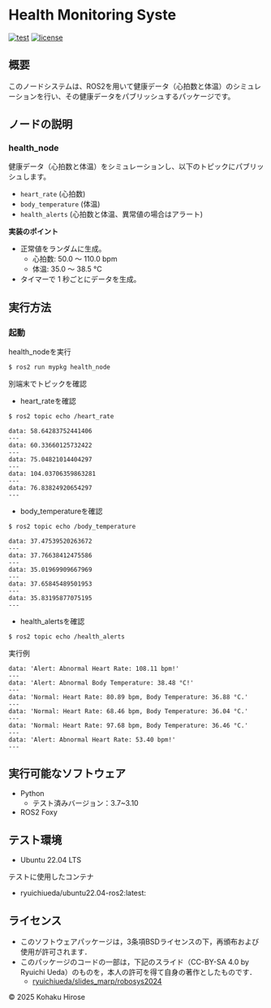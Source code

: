 # Health Monitoring Syste

[![test](https://github.com/KohakuHirose/mypkg/actions/workflows/test.yml/badge.svg)](https://github.com/KohakuHirose/mypkg/actions/workflows/test.yml)
[![license](https://img.shields.io/badge/license-BSD--3--Clause-green?style=flat)](https://github.com/KohakuHirose/mypkg?tab=BSD-3-Clause-1-ov-file)

## 概要

このノードシステムは、ROS2を用いて健康データ（心拍数と体温）のシミュレーションを行い、その健康データをパブリッシュするパッケージです。

## ノードの説明

### **health_node**

健康データ（心拍数と体温）をシミュレーションし、以下のトピックにパブリッシュします。
- `heart_rate` (心拍数)
- `body_temperature` (体温)
- `health_alerts` (心拍数と体温、異常値の場合はアラート)

**実装のポイント**
- 正常値をランダムに生成。
  - 心拍数: 50.0 ～ 110.0 bpm
  - 体温: 35.0 ～ 38.5 °C
- タイマーで 1 秒ごとにデータを生成。

## 実行方法

### 起動
health_nodeを実行
```bash
$ ros2 run mypkg health_node
```

別端末でトピックを確認
- heart_rateを確認
```bash
$ ros2 topic echo /heart_rate
```
```
data: 58.64283752441406
---
data: 60.33660125732422
---
data: 75.04821014404297
---
data: 104.03706359863281
---
data: 76.83824920654297
---
```

- body_temperatureを確認
```bash
$ ros2 topic echo /body_temperature
```
```
data: 37.47539520263672
---
data: 37.76638412475586
---
data: 35.01969909667969
---
data: 37.65845489501953
---
data: 35.83195877075195
---
```

- health_alertsを確認
```bash
$ ros2 topic echo /health_alerts
```
実行例
```
data: 'Alert: Abnormal Heart Rate: 108.11 bpm!'
---
data: 'Alert: Abnormal Body Temperature: 38.48 °C!'
---
data: 'Normal: Heart Rate: 80.89 bpm, Body Temperature: 36.88 °C.'
---
data: 'Normal: Heart Rate: 68.46 bpm, Body Temperature: 36.04 °C.'
---
data: 'Normal: Heart Rate: 97.68 bpm, Body Temperature: 36.46 °C.'
---
data: 'Alert: Abnormal Heart Rate: 53.40 bpm!'
---
```

## 実行可能なソフトウェア
- Python 
    - テスト済みバージョン：3.7~3.10
- ROS2 Foxy

## テスト環境
- Ubuntu 22.04 LTS

テストに使用したコンテナ
- ryuichiueda/ubuntu22.04-ros2:latest:

## ライセンス
- このソフトウェアパッケージは，3条項BSDライセンスの下，再頒布および使用が許可されます．
- このパッケージのコードの一部は，下記のスライド（CC-BY-SA 4.0 by Ryuichi Ueda）のものを，本人の許可を得て自身の著作としたものです．
    - [ryuichiueda/slides_marp/robosys2024](https://github.com/ryuichiueda/slides_marp/tree/master/robosys2024)

 © 2025 Kohaku Hirose


